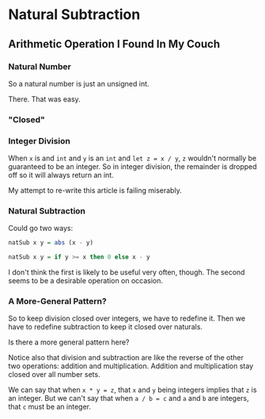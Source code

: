 # Natural Subtraction

## Arithmetic Operation I Found In My Couch

### Natural Number

So a natural number is just an unsigned int.

There. That was easy.

### "Closed"

### Integer Division

When `x` is and `int` and `y` is an `int` and `let z = x / y`, `z` wouldn't normally be guaranteed to be an integer. So in integer division, the remainder is dropped off so it will always return an int.

My attempt to re-write this article is failing miserably.

### Natural Subtraction

Could go two ways:

```haskell
natSub x y = abs (x - y)
```

```haskell
natSub x y = if y >= x then 0 else x - y
```

I don't think the first is likely to be useful very often, though. The second seems to be a desirable operation on occasion.

### A More-General Pattern?

So to keep division closed over integers, we have to redefine it. Then we have to redefine subtraction to keep it closed over naturals.

Is there a more general pattern here?

Notice also that division and subtraction are like the reverse of the other two operations: addition and multiplication. Addition and multiplication stay closed over all number sets.

We can say that when `x * y = z`, that `x` and `y` being integers implies that `z` is an integer. But we can't say that when `a / b = c` and `a` and `b` are integers, that `c` must be an integer.
